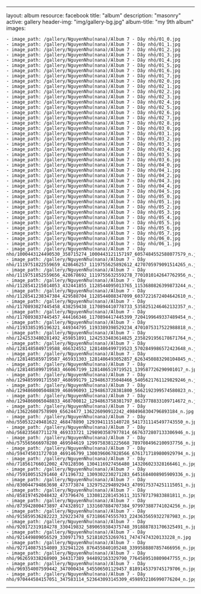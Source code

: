
---
layout: album
resource: facebook
title: "album"
description: "masonry"
active: gallery
header-img: "img/gallery-bg.jpg"
album-title: "my 9th album"
images:
    
    - image_path: /gallery/NguyenNhu(nana)/Album 7 - Dây nhỏ/01_0.jpg
    - image_path: /gallery/NguyenNhu(nana)/Album 7 - Dây nhỏ/01_1.jpg
    - image_path: /gallery/NguyenNhu(nana)/Album 7 - Dây nhỏ/01_2.jpg
    - image_path: /gallery/NguyenNhu(nana)/Album 7 - Dây nhỏ/01_3.jpg
    - image_path: /gallery/NguyenNhu(nana)/Album 7 - Dây nhỏ/01_4.jpg
    - image_path: /gallery/NguyenNhu(nana)/Album 7 - Dây nhỏ/01_5.jpg
    - image_path: /gallery/NguyenNhu(nana)/Album 7 - Dây nhỏ/01_6.jpg
    - image_path: /gallery/NguyenNhu(nana)/Album 7 - Dây nhỏ/01_7.jpg
    - image_path: /gallery/NguyenNhu(nana)/Album 7 - Dây nhỏ/02_0.jpg
    - image_path: /gallery/NguyenNhu(nana)/Album 7 - Dây nhỏ/02_1.jpg
    - image_path: /gallery/NguyenNhu(nana)/Album 7 - Dây nhỏ/02_2.jpg
    - image_path: /gallery/NguyenNhu(nana)/Album 7 - Dây nhỏ/02_3.jpg
    - image_path: /gallery/NguyenNhu(nana)/Album 7 - Dây nhỏ/02_4.jpg
    - image_path: /gallery/NguyenNhu(nana)/Album 7 - Dây nhỏ/02_5.jpg
    - image_path: /gallery/NguyenNhu(nana)/Album 7 - Dây nhỏ/02_6.jpg
    - image_path: /gallery/NguyenNhu(nana)/Album 7 - Dây nhỏ/02_7.jpg
    - image_path: /gallery/NguyenNhu(nana)/Album 7 - Dây nhỏ/02_8.jpg
    - image_path: /gallery/NguyenNhu(nana)/Album 7 - Dây nhỏ/03_0.jpg
    - image_path: /gallery/NguyenNhu(nana)/Album 7 - Dây nhỏ/03_1.jpg
    - image_path: /gallery/NguyenNhu(nana)/Album 7 - Dây nhỏ/03_2.jpg
    - image_path: /gallery/NguyenNhu(nana)/Album 7 - Dây nhỏ/03_3.jpg
    - image_path: /gallery/NguyenNhu(nana)/Album 7 - Dây nhỏ/03_4.jpg
    - image_path: /gallery/NguyenNhu(nana)/Album 7 - Dây nhỏ/03_5.jpg
    - image_path: /gallery/NguyenNhu(nana)/Album 7 - Dây nhỏ/03_6.jpg
    - image_path: /gallery/NguyenNhu(nana)/Album 7 - Dây nhỏ/04_0.jpg
    - image_path: /gallery/NguyenNhu(nana)/Album 7 - Dây nhỏ/04_1.jpg
    - image_path: /gallery/NguyenNhu(nana)/Album 7 - Dây nhỏ/04_2.jpg
    - image_path: /gallery/NguyenNhu(nana)/Album 7 - Dây nhỏ/04_3.jpg
    - image_path: /gallery/NguyenNhu(nana)/Album 7 - Dây nhỏ/04_4.jpg
    - image_path: /gallery/NguyenNhu(nana)/Album 7 - Dây nhỏ/04_5.jpg
    - image_path: /gallery/NguyenNhu(nana)/Album 7 - Dây nhỏ/05_0.jpg
    - image_path: /gallery/NguyenNhu(nana)/Album 7 - Dây nhỏ/05_1.jpg
    - image_path: /gallery/NguyenNhu(nana)/Album 7 - Dây nhỏ/05_2.jpg
    - image_path: /gallery/NguyenNhu(nana)/Album 7 - Dây nhỏ/05_3.jpg
    - image_path: /gallery/NguyenNhu(nana)/Album 7 - Dây nhỏ/05_4.jpg
    - image_path: /gallery/NguyenNhu(nana)/Album 7 - Dây nhỏ/05_5.jpg
    - image_path: /gallery/NguyenNhu(nana)/Album 7 - Dây nhỏ/05_6.jpg
    - image_path: /gallery/NguyenNhu(nana)/Album 7 - Dây nhỏ/05_7.jpg
    - image_path: /gallery/NguyenNhu(nana)/Album 7 - Dây nhỏ/06_0.jpg
    - image_path: /gallery/NguyenNhu(nana)/Album 7 - Dây nhỏ/06_1.jpg
    - image_path: /gallery/NguyenNhu(nana)/Album 7 - Dây nhỏ/1000443124490530_358715274_1000443121157197_6057484552588077579_n.jpg
    - image_path: /gallery/NguyenNhu(nana)/Album 7 - Dây nhỏ/1119751822559659_428646257_1119755625892612_4270705979091514265_n.jpg
    - image_path: /gallery/NguyenNhu(nana)/Album 7 - Dây nhỏ/1119751852559656_428678692_1119755632559278_7701010142647762956_n.jpg
    - image_path: /gallery/NguyenNhu(nana)/Album 7 - Dây nhỏ/1128541215014053_432441855_1128544095013765_1153680826399873244_n.jpg
    - image_path: /gallery/NguyenNhu(nana)/Album 7 - Dây nhỏ/1128541238347384_429588704_1128544088347099_6037221672404642610_n.jpg
    - image_path: /gallery/NguyenNhu(nana)/Album 7 - Dây nhỏ/1170893827445458_438259438_1170894410778733_5358251246462132357_n.jpg
    - image_path: /gallery/NguyenNhu(nana)/Album 7 - Dây nhỏ/1170893837445457_444166346_1170894417445399_7204199649337489454_n.jpg
    - image_path: /gallery/NguyenNhu(nana)/Album 7 - Dây nhỏ/1193385195196321_449344795_1193389398529234_4701075317522988818_n.jpg
    - image_path: /gallery/NguyenNhu(nana)/Album 7 - Dây nhỏ/1242533480281492_459851891_1242533483614825_2358291956178671764_n.jpg
    - image_path: /gallery/NguyenNhu(nana)/Album 7 - Dây nhỏ/1281485849719588_466324552_1281486499719523_5702849986572423648_n.jpg
    - image_path: /gallery/NguyenNhu(nana)/Album 7 - Dây nhỏ/1281485859719587_465931303_1281486493052857_6263450883298104845_n.jpg
    - image_path: /gallery/NguyenNhu(nana)/Album 7 - Dây nhỏ/1281485899719583_466067199_1281486519719521_139587726290901017_n.jpg
    - image_path: /gallery/NguyenNhu(nana)/Album 7 - Dây nhỏ/1294859991715507_468699179_1294863735048466_5405621761129829246_n.jpg
    - image_path: /gallery/NguyenNhu(nana)/Album 7 - Dây nhỏ/1294860005048839_468696093_1294863728381800_5662192399574580823_n.jpg
    - image_path: /gallery/NguyenNhu(nana)/Album 7 - Dây nhỏ/1294860065048833_468700812_1294863758381797_8623778833109714672_n.jpg
    - image_path: /gallery/NguyenNhu(nana)/Album 7 - Dây nhỏ/136226087578909_65624477_136226090912242_4984968304796893184_n.jpg
    - image_path: /gallery/NguyenNhu(nana)/Album 7 - Dây nhỏ/550532249481622_468478890_1293941115140728_5417311145497743550_n.jpg
    - image_path: /gallery/NguyenNhu(nana)/Album 7 - Dây nhỏ/568235687711278_469333721_1298903587977814_6676372807133306946_n.jpg
    - image_path: /gallery/NguyenNhu(nana)/Album 7 - Dây nhỏ/575565666978280_469504619_1299758381225668_7897084962100937756_n.jpg
    - image_path: /gallery/NguyenNhu(nana)/Album 7 - Dây nhỏ/594745031727010_469146799_1300396067828566_6761717189800929794_n.jpg
    - image_path: /gallery/NguyenNhu(nana)/Album 7 - Dây nhỏ/718561766012002_470128596_1304116927456480_143206023328166461_n.jpg
    - image_path: /gallery/NguyenNhu(nana)/Album 7 - Dây nhỏ/759100515291460_471196732_1309302230271283_6451684008905909336_n.jpg
    - image_path: /gallery/NguyenNhu(nana)/Album 7 - Dây nhỏ/830044794863698_473773874_1329752294892943_4709175374251115051_n.jpg
    - image_path: /gallery/NguyenNhu(nana)/Album 7 - Dây nhỏ/858197452048432_473796476_1330812281453611_315787179833881811_n.jpg
    - image_path: /gallery/NguyenNhu(nana)/Album 7 - Dây nhỏ/873942800473897_474328917_1331607884707384_979973887741024256_n.jpg
    - image_path: /gallery/NguyenNhu(nana)/Album 7 - Dây nhỏ/915859536282223_329223478_673186674555703_2243635659322787983_n.jpg
    - image_path: /gallery/NguyenNhu(nana)/Album 7 - Dây nhỏ/920172319184278_330419832_5890659384375748_3918887831706325491_n.jpg
    - image_path: /gallery/NguyenNhu(nana)/Album 7 - Dây nhỏ/921449809056529_330971793_521810253269761_74747474320133228_n.jpg
    - image_path: /gallery/NguyenNhu(nana)/Album 7 - Dây nhỏ/927140875154089_332941226_876455840105248_3399588807857466956_n.jpg
    - image_path: /gallery/NguyenNhu(nana)/Album 7 - Dây nhỏ/962659338268909_344317389_944892163329790_7764589510809047755_n.jpg
    - image_path: /gallery/NguyenNhu(nana)/Album 7 - Dây nhỏ/969354007599442_347000434_545506501129457_8189145379745179706_n.jpg
    - image_path: /gallery/NguyenNhu(nana)/Album 7 - Dây nhỏ/970444584157051_347583114_523643093145309_4598932106990776204_n.jpg
---